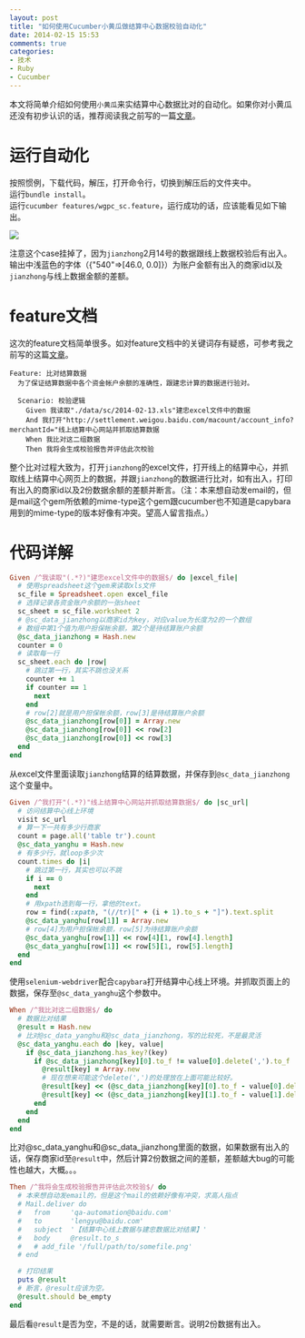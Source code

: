 ```yaml
---
layout: post
title: "如何使用Cucumber小黄瓜做结算中心数据校验自动化"
date: 2014-02-15 15:53
comments: true
categories: 
- 技术
- Ruby
- Cucumber
---
```

本文将简单介绍如何使用`小黄瓜`来实结算中心数据比对的自动化。如果你对小黄瓜还没有初步认识的话，推荐阅读我之前写的一篇[文章](http://tauntaunslayer13.me/blog/2014/01/26/ru-he-shi-yong-capybarahe-cucumbershi-xian-ye-mian-ji-bie-zi-dong-hua/)。

<!--more-->

# 运行自动化

按照惯例，下载代码，解压，打开命令行，切换到解压后的文件夹中。  
运行`bundle install`。  
运行`cucumber features/wgpc_sc.feature`，运行成功的话，应该能看见如下输出。

![](http://i.imgur.com/oPyqlVY.jpg)

注意这个case挂掉了，因为`jianzhong`2月14号的数据跟线上数据校验后有出入。输出中浅蓝色的字体（{"540"=>[46.0, 0.0]}）为账户金额有出入的商家id以及`jianzhong`与线上数据金额的差额。

# feature文档

这次的feature文档简单很多。如对feature文档中的关键词存有疑惑，可参考我之前写的这篇[文章](http://tauntaunslayer13.me/blog/2014/02/13/ru-he-shi-yong-xiao-huang-gua-lai-zuo-jie-kou-ji-ce-shi/)。

``` cucumber
Feature: 比对结算数据
  为了保证结算数据中各个资金帐户余额的准确性，跟建忠计算的数据进行验对。

  Scenario: 校验逻辑
    Given 我读取"./data/sc/2014-02-13.xls"建忠excel文件中的数据
    And 我打开"http://settlement.weigou.baidu.com/macount/account_info?merchantId="线上结算中心网站并抓取结算数据
    When 我比对这二组数据
    Then 我将会生成校验报告并评估此次校验
```

整个比对过程大致为，打开`jianzhong`的excel文件，打开线上的结算中心，并抓取线上结算中心网页上的数据，并跟`jianzhong`的数据进行比对，如有出入，打印有出入的商家id以及2份数据余额的差额并断言。（注：本来想自动发email的，但是mail这个gem所依赖的mime-type这个gem跟cucumber也不知道是capybara用到的mime-type的版本好像有冲突。望高人留言指点。）

# 代码详解

``` ruby 
Given /^我读取"(.*?)"建忠excel文件中的数据$/ do |excel_file|
  # 使用spreadsheet这个gem来读取xls文件
  sc_file = Spreadsheet.open excel_file
  # 选择记录各资金账户余额的一张sheet
  sc_sheet = sc_file.worksheet 2
  # @sc_data_jianzhong以商家id为key，对应value为长度为2的一个数组
  # 数组中第1个值为用户担保帐余额，第2个是待结算账户余额
  @sc_data_jianzhong = Hash.new 
  counter = 0
  # 读取每一行
  sc_sheet.each do |row|
    # 跳过第一行，其实不跳也没关系
    counter += 1
    if counter == 1
      next
    end 
    # row[2]就是用户担保帐余额，row[3]是待结算账户余额
    @sc_data_jianzhong[row[0]] = Array.new
    @sc_data_jianzhong[row[0]] << row[2]    
    @sc_data_jianzhong[row[0]] << row[3]
  end 
end
```

从excel文件里面读取`jianzhong`结算的结算数据，并保存到`@sc_data_jianzhong`这个变量中。

``` ruby 
Given /^我打开"(.*?)"线上结算中心网站并抓取结算数据$/ do |sc_url|
  # 访问结算中心线上环境
  visit sc_url
  # 算一下一共有多少行商家
  count = page.all('table tr').count
  @sc_data_yanghu = Hash.new
  # 有多少行，就loop多少次
  count.times do |i|
    # 跳过第一行，其实也可以不跳
    if i == 0
      next
    end 
    # 用xpath选到每一行，拿他的text。
    row = find(:xpath, "(//tr)[" + (i + 1).to_s + "]").text.split
    @sc_data_yanghu[row[1]] = Array.new
    # row[4]为用户担保帐余额，row[5]为待结算账户余额
    @sc_data_yanghu[row[1]] << row[4][1, row[4].length]
    @sc_data_yanghu[row[1]] << row[5][1, row[5].length]
  end
end
```

使用`selenium-webdriver`配合`capybara`打开结算中心线上环境。并抓取页面上的数据，保存至`@sc_data_yanghu`这个参数中。

``` ruby 
When /^我比对这二组数据$/ do
  # 数据比对结果
  @result = Hash.new
  # 比对@sc_data_yanghu和@sc_data_jianzhong，写的比较死，不是最灵活
  @sc_data_yanghu.each do |key, value|
    if @sc_data_jianzhong.has_key?(key)
      if @sc_data_jianzhong[key][0].to_f != value[0].delete(',').to_f || @sc_data_jianzhong[key][1].to_f != value[1].delete(',').to_f
        @result[key] = Array.new
        # 现在想来可能这个delete(',')的处理放在上面可能比较好。
        @result[key] << (@sc_data_jianzhong[key][0].to_f - value[0].delete(',').to_f)
        @result[key] << (@sc_data_jianzhong[key][1].to_f - value[1].delete(',').to_f)
      end
    end
  end
end
```

比对@sc_data_yanghu和@sc_data_jianzhong里面的数据，如果数据有出入的话，保存商家id至`@result`中，然后计算2份数据之间的差额，差额越大bug的可能性也越大，大概。。。

``` ruby 
Then /^我将会生成校验报告并评估此次校验$/ do
  # 本来想自动发email的，但是这个mail的依赖好像有冲突，求高人指点
  # Mail.deliver do
  #   from     'qa-automation@baidu.com'
  #   to       'lengyu@baidu.com'
  #   subject  '【结算中心线上数据与建忠数据比对结果】'
  #   body     @result.to_s
  #   # add_file '/full/path/to/somefile.png'
  # end

  # 打印结果
  puts @result
  # 断言，@result应该为空。
  @result.should be_empty
end
```

最后看`@result`是否为空，不是的话，就需要断言。说明2份数据有出入。
